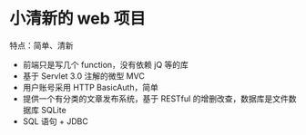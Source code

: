 小清新的 web 项目 
=================================== 

特点：简单、清新
- 前端只是写几个 function，没有依赖 jQ 等的库
- 基于 Servlet 3.0 注解的微型 MVC 
- 用户账号采用 HTTP BasicAuth，简单
- 提供一个有分类的文章发布系统，基于 RESTful 的增删改查，数据库是文件数据库 SQLite
- SQL 语句 + JDBC

